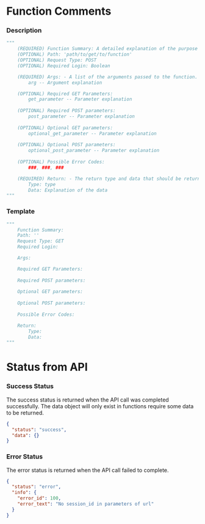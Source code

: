 # Function Comments
### Description
```python
"""
    (REQUIRED) Function Summary: A detailed explanation of the purpose of the function and what role it plays in the project.
    (OPTIONAL) Path: 'path/to/get/to/function'
    (OPTIONAL) Request Type: POST
    (OPTIONAL) Required Login: Boolean

    (REQUIRED) Args: - A list of the arguments passed to the function. Should still exist even if there are no arguments.
        arg -- Argument explanation

    (OPTIONAL) Required GET Parameters:
        get_parameter -- Parameter explanation
        
    (OPTIONAL) Required POST parameters:
        post_parameter -- Parameter explanation
    
    (OPTIONAL) Optional GET parameters:
        optional_get_parameter -- Parameter explanation
    
    (OPTIONAL) Optional POST parameters:
        optional_post_parameter -- Parameter explanation
        
    (OPTIONAL) Possible Error Codes:
        ###, ###, ###

    (REQUIRED) Return: - The return type and data that should be returned
        Type: type
        Data: Explanation of the data
"""
```

### Template
```python
"""
    Function Summary: 
    Path: ''
    Request Type: GET
    Required Login: 

    Args:

    Required GET Parameters:
        
    Required POST parameters:
    
    Optional GET parameters:
    
    Optional POST parameters:
    
    Possible Error Codes:

    Return:
        Type: 
        Data:
"""
```

# Status from API
### Success Status
The success status is returned when the API call was completed successfully. The data object will only exist in functions
require some data to be returned.
```json
{
  "status": "success",
  "data": {}
}
```
### Error Status
The error status is returned when the API call failed to complete.
```json
{
  "status": "error",
  "info": {
    "error_id": 100,
    "error_text": "No session_id in parameters of url"
  }
}
```